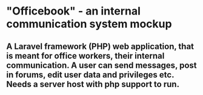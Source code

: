 <h1> "Officebook" - an internal communication system mockup </h1>
<h2> A Laravel framework (PHP) web application, that is meant for office workers, their internal communication. A user can send messages, post in forums, edit user data and privileges etc. </br>
Needs a server host with php support to run. </h2>

